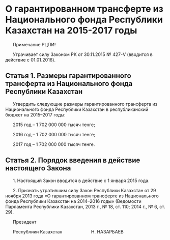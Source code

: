# О гарантированном трансферте из Национального фонда Республики Казахстан на 2015-2017 годы

      Примечание РЦПИ!

      Утрачивает силу Законом РК от 30.11.2015 № 427-V (вводится в действие с 01.01.2016).

## Статья 1. Размеры гарантированного трансферта из Национального фонда Республики Казахстан

      Утвердить следующие размеры гарантированного трансферта из Национального фонда Республики Казахстан в республиканский бюджет на 2015–2017 годы:

      2015 год – 1 702 000 000 тысяч тенге;

      2016 год – 1 702 000 000 тысяч тенге;

      2017 год – 1 702 000 000 тысяч тенге.

## Статья 2. Порядок введения в действие настоящего Закона

      1. Настоящий Закон вводится в действие с 1 января 2015 года.

      2. Признать утратившим силу Закон Республики Казахстан от 29 ноября 2013 года «О гарантированном трансферте из Национального фонда Республики Казахстан на 2014–2016 годы» (Ведомости Парламента Республики Казахстан, 2013 г., № 18, ст. 110; 2014 г., № 6, ст. 29).

      Президент

      Республики Казахстан                       Н. НАЗАРБАЕВ

